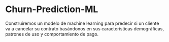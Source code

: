 # Churn-Prediction-ML
Construiremos un modelo de machine learning para predecir si un cliente va a cancelar su contrato basándonos en sus características demográficas, patrones de uso y comportamiento de pago.
